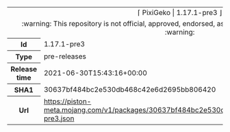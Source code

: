 <html><table>
<tr><td colspan="2" align="center"><img width="0" height="0"><br/>⌈ PixiGeko | 1.17.1-pre3 ⌋<br/><img width="0" height="0"></td></tr>
<tr><td colspan="2" align="center"><img width="0" height="0"><br/>
:warning: This repository is not official, approved, endorsed, associated or connected with Mojang :warning:
<br/><img width="0" height="0"></td></tr>
<tr><th>Id</th><td>1.17.1-pre3</td></tr>
<tr><th>Type</th><td>pre-releases</td></tr>
<tr><th>Release time</th><td>2021-06-30T15:43:16+00:00</td></tr>
<tr><th>SHA1</th><td>30637bf484bc2e530db468c42e6d2695bb806420</td></tr>
<tr><th>Url</th><td><a href="https://piston-meta.mojang.com/v1/packages/30637bf484bc2e530db468c42e6d2695bb806420/1.17.1-pre3.json">https://piston-meta.mojang.com/v1/packages/30637bf484bc2e530db468c42e6d2695bb806420/1.17.1-pre3.json</a></td></tr>